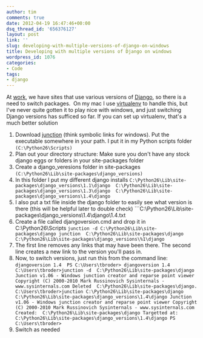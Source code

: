 ```yaml
---
author: tim
comments: true
date: 2012-04-19 16:47:46+00:00
dsq_thread_id: '656376127'
layout: post
link: ''
slug: developing-with-multiple-versions-of-django-on-windows
title: Developing with multiple versions of Django on windows
wordpress_id: 1076
categories:
- Code
tags:
- django
---
```


At [work](http://www.alexanderinteractive.com/), we have sites that use
various versions of [Django](https://www.djangoproject.com/), so there is a
need to switch packages.  On my mac I use
[virtualenv](http://www.virtualenv.org/en/latest/index.html) to handle this,
but I've never quite gotten it to play nice with windows, and just switching
Django versions has sufficed so far. If you can set up virtualenv, that's a
much better solution

  1. Download [junction](http://technet.microsoft.com/en-us/sysinternals/bb896768) (think symbolic links for windows). Put the executable somewhere in your path. I put it in my Python scripts folder ```(C:\Python26\Scripts)```
  2. Plan out your directory structure: Make sure you don't have any stock django eggs or folders in your site-packages folder
  3. Create a django_veresions folder in site-packages ```(C:\Python26\Lib\site-packages\django_versions)```
  4. In this folder I put my different django installs 
	```
	C:\Python26\Lib\site-packages\django_versions\1.1\django 
	C:\Python26\Lib\site-packages\django_versions\1.3\django 
	C:\Python26\Lib\site-packages\django_versions\1.4\django 
	```
  5. I also put a txt file inside the django folder to easily see what version is there (this will be helpful later to double check) 
  	```C:\Python26\Lib\site-packages\django_versions\1.4\django\1.4.txt
  6. Create a file called djangoversion.cmd and drop it in C:\Python26\Scripts 	```junction -d C:\Python26\Lib\site-packages\django junction 
	C:\Python26\Lib\site-packages\django 
	C:\Python26\Lib\site-packages\django_versions\%1\django
	```
  7. The first line removes any links that may have been there. The second line creates a new link to the version you'll pass in.
  8. Now, to switch versions, just run this from the command line: 
	```
	djangoversion 1.4 
	PS C:\Users\tbroder> djangoversion 1.4 
	C:\Users\tbroder>junction -d 
	C:\Python26\Lib\site-packages\django Junction v1.06 - Windows junction creator and reparse point viewer Copyright (C) 2000-2010 Mark Russinovich Sysinternals - www.sysinternals.com Deleted 
	C:\Python26\Lib\site-packages\django. 
	C:\Users\tbroder>junction C:\Python26\Lib\site-packages\django 
	C:\Python26\Lib\site-packages\django_versions\1.4\django Junction v1.06 - Windows junction creator and reparse point viewer Copyright (C) 2000-2010 Mark Russinovich Sysinternals - www.sysinternals.com Created: 
	C:\Python26\Lib\site-packages\django Targetted at: 
	C:\Python26\Lib\site-packages\django_versions\1.4\django PS C:\Users\tbroder> 
	```
  9. Switch as needed